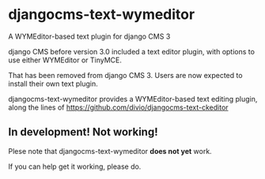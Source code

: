djangocms-text-wymeditor
========================

A WYMEditor-based text plugin for django CMS 3

django CMS before version 3.0 included a text editor plugin, with options to use either WYMEditor or TinyMCE.

That has been removed from django CMS 3. Users are now expected to install their own text plugin.

djangocms-text-wymeditor provides a WYMEditor-based text editing plugin, along the lines of 
https://github.com/divio/djangocms-text-ckeditor

In development! Not working!
----------------------------

Plese note that djangocms-text-wymeditor **does not yet** work. 

If you can help get it working, please do.
